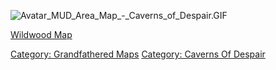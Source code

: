 ![](Avatar_MUD_Area_Map_-_Caverns_of_Despair.GIF "Avatar_MUD_Area_Map_-_Caverns_of_Despair.GIF")

[Wildwood Map](Wildwood_Map "wikilink")  

[Category: Grandfathered Maps](Category:_Grandfathered_Maps "wikilink")
[Category: Caverns Of Despair](Category:_Caverns_Of_Despair "wikilink")
